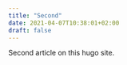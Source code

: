 ```yaml
---
title: "Second"
date: 2021-04-07T10:38:01+02:00
draft: false
---
```


Second article on this hugo site.
